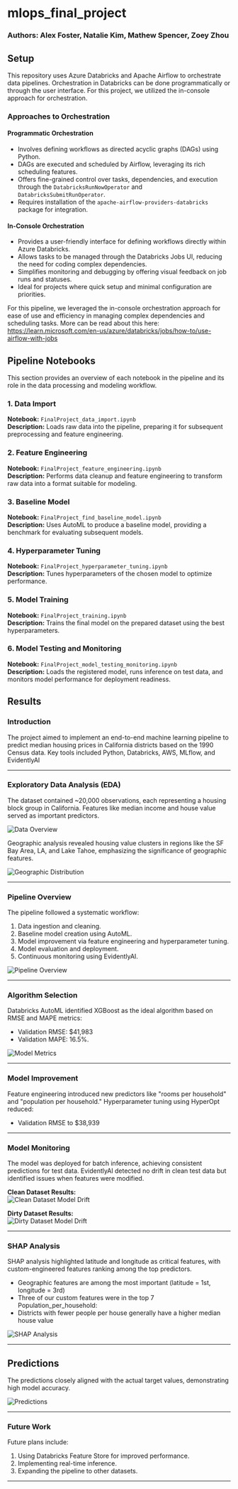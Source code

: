 # mlops_final_project

### Authors: Alex Foster, Natalie Kim, Mathew Spencer, Zoey Zhou



## Setup

This repository uses Azure Databricks and Apache Airflow to orchestrate data pipelines. Orchestration in Databricks can be done programmatically or through the user interface. For this project, we utilized the in-console approach for orchestration.

### Approaches to Orchestration

#### Programmatic Orchestration
- Involves defining workflows as directed acyclic graphs (DAGs) using Python.
- DAGs are executed and scheduled by Airflow, leveraging its rich scheduling features.
- Offers fine-grained control over tasks, dependencies, and execution through the `DatabricksRunNowOperator` and `DatabricksSubmitRunOperator`.
- Requires installation of the `apache-airflow-providers-databricks` package for integration.

#### In-Console Orchestration
- Provides a user-friendly interface for defining workflows directly within Azure Databricks.
- Allows tasks to be managed through the Databricks Jobs UI, reducing the need for coding complex dependencies.
- Simplifies monitoring and debugging by offering visual feedback on job runs and statuses.
- Ideal for projects where quick setup and minimal configuration are priorities.

For this pipeline, we leveraged the in-console orchestration approach for ease of use and efficiency in managing complex dependencies and scheduling tasks. More can be read about this here: https://learn.microsoft.com/en-us/azure/databricks/jobs/how-to/use-airflow-with-jobs

## Pipeline Notebooks

This section provides an overview of each notebook in the pipeline and its role in the data processing and modeling workflow.

### 1. Data Import
**Notebook:** `FinalProject_data_import.ipynb`  
**Description:** Loads raw data into the pipeline, preparing it for subsequent preprocessing and feature engineering.

### 2. Feature Engineering
**Notebook:** `FinalProject_feature_engineering.ipynb`  
**Description:** Performs data cleanup and feature engineering to transform raw data into a format suitable for modeling.

### 3. Baseline Model
**Notebook:** `FinalProject_find_baseline_model.ipynb`  
**Description:** Uses AutoML to produce a baseline model, providing a benchmark for evaluating subsequent models.

### 4. Hyperparameter Tuning
**Notebook:** `FinalProject_hyperparameter_tuning.ipynb`  
**Description:** Tunes hyperparameters of the chosen model to optimize performance.

### 5. Model Training
**Notebook:** `FinalProject_training.ipynb`  
**Description:** Trains the final model on the prepared dataset using the best hyperparameters.

### 6. Model Testing and Monitoring
**Notebook:** `FinalProject_model_testing_monitoring.ipynb`  
**Description:** Loads the registered model, runs inference on test data, and monitors model performance for deployment readiness.



## Results

### Introduction
The project aimed to implement an end-to-end machine learning pipeline to predict median housing prices in California districts based on the 1990 Census data. Key tools included Python, Databricks, AWS, MLflow, and EvidentlyAI

---

### Exploratory Data Analysis (EDA)
The dataset contained ~20,000 observations, each representing a housing block group in California. Features like median income and house value served as important predictors.

![Data Overview](results_images/df_head.png)

Geographic analysis revealed housing value clusters in regions like the SF Bay Area, LA, and Lake Tahoe, emphasizing the significance of geographic features.  

![Geographic Distribution](results_images/latitude_longitude_plot.png)

---

### Pipeline Overview
The pipeline followed a systematic workflow:
1. Data ingestion and cleaning.
2. Baseline model creation using AutoML.
3. Model improvement via feature engineering and hyperparameter tuning.
4. Model evaluation and deployment.
5. Continuous monitoring using EvidentlyAI.

![Pipeline Overview](results_images/pipeline_overview.png)

---

### Algorithm Selection
Databricks AutoML identified XGBoost as the ideal algorithm based on RMSE and MAPE metrics:
- Validation RMSE: $41,983
- Validation MAPE: 16.5%.


![Model Metrics](results_images/model_metrics.png)

---

### Model Improvement
Feature engineering introduced new predictors like "rooms per household" and "population per household." Hyperparameter tuning using HyperOpt reduced:
- Validation RMSE to $38,939


---

### Model Monitoring
The model was deployed for batch inference, achieving consistent predictions for test data. EvidentlyAI detected no drift in clean test data but identified issues when features were modified.

**Clean Dataset Results:**  
![Clean Dataset Model Drift](results_images/clean_dataset_model_drift.png)

**Dirty Dataset Results:**  
![Dirty Dataset Model Drift](results_images/dirty_dataset_model_drift.png)

---

### SHAP Analysis
SHAP analysis highlighted latitude and longitude as critical features, with custom-engineered features ranking among the top predictors.

* Geographic features are among the most important (latitude = 1st, longitude = 3rd)
* Three of our custom features were in the top 7
Population_per_household:
* Districts with fewer people per house generally have a higher median house value


![SHAP Analysis](results_images/shapely.png)

---

## Predictions
The predictions closely aligned with the actual target values, demonstrating high model accuracy.  

![Predictions](results_images/predictions.png)

---

### Future Work
Future plans include:
1. Using Databricks Feature Store for improved performance.
2. Implementing real-time inference.
3. Expanding the pipeline to other datasets.

---
